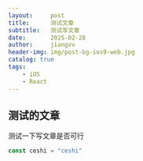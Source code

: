 ```yaml
---
layout:     post
title:      测试文章
subtitle:   测试写文章
date:       2025-02-28
author:     jiangvv
header-img: img/post-bg-ios9-web.jpg
catalog: true
tags:
    - iOS
    - React
---
```

## 测试的文章
测试一下写文章是否可行
```js
const ceshi = "ceshi"
```